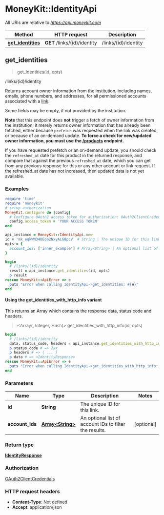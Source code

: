 # MoneyKit::IdentityApi

All URIs are relative to *https://api.moneykit.com*

| Method | HTTP request | Description |
| ------ | ------------ | ----------- |
| [**get_identities**](IdentityApi.md#get_identities) | **GET** /links/{id}/identity | /links/{id}/identity |


## get_identities

> <IdentityResponse> get_identities(id, opts)

/links/{id}/identity

Returns account owner information from the institution, including names, emails, phone     numbers, and addresses, for all permissioned accounts associated with a <a href=#tag/Links>link</a>.     <p>Some fields may be empty, if not provided by the institution.     <p>**Note** that this endpoint does **not** trigger a fetch of owner information from the institution; it merely returns     owner information that has already been fetched, either because `prefetch` was requested when the link was created,     or because of an on-demand update.  **To force a check for new/updated owner information, you must use the     <a href=#operation/refresh_products>/products</a> endpoint.**     <p>If you have requested prefetch or an on-demand update, you should check the `refreshed_at` date     for this product in the returned response, and compare that against the previous `refreshed_at` date, which you can     get from any previous response for this or any other account or link request.  If the refreshed_at date has not     increased, then updated data is not yet available.

### Examples

```ruby
require 'time'
require 'moneykit'
# setup authorization
MoneyKit.configure do |config|
  # Configure OAuth2 access token for authorization: OAuth2ClientCredentials
  config.access_token = 'YOUR ACCESS TOKEN'
end

api_instance = MoneyKit::IdentityApi.new
id = 'mk_eqkWN34UEoa2NxyALG8pcV' # String | The unique ID for this link.
opts = {
  account_ids: ['inner_example'] # Array<String> | An optional list of account IDs to filter the results.
}

begin
  # /links/{id}/identity
  result = api_instance.get_identities(id, opts)
  p result
rescue MoneyKit::ApiError => e
  puts "Error when calling IdentityApi->get_identities: #{e}"
end
```

#### Using the get_identities_with_http_info variant

This returns an Array which contains the response data, status code and headers.

> <Array(<IdentityResponse>, Integer, Hash)> get_identities_with_http_info(id, opts)

```ruby
begin
  # /links/{id}/identity
  data, status_code, headers = api_instance.get_identities_with_http_info(id, opts)
  p status_code # => 2xx
  p headers # => { ... }
  p data # => <IdentityResponse>
rescue MoneyKit::ApiError => e
  puts "Error when calling IdentityApi->get_identities_with_http_info: #{e}"
end
```

### Parameters

| Name | Type | Description | Notes |
| ---- | ---- | ----------- | ----- |
| **id** | **String** | The unique ID for this link. |  |
| **account_ids** | [**Array&lt;String&gt;**](String.md) | An optional list of account IDs to filter the results. | [optional] |

### Return type

[**IdentityResponse**](IdentityResponse.md)

### Authorization

[OAuth2ClientCredentials](../README.md#OAuth2ClientCredentials)

### HTTP request headers

- **Content-Type**: Not defined
- **Accept**: application/json

